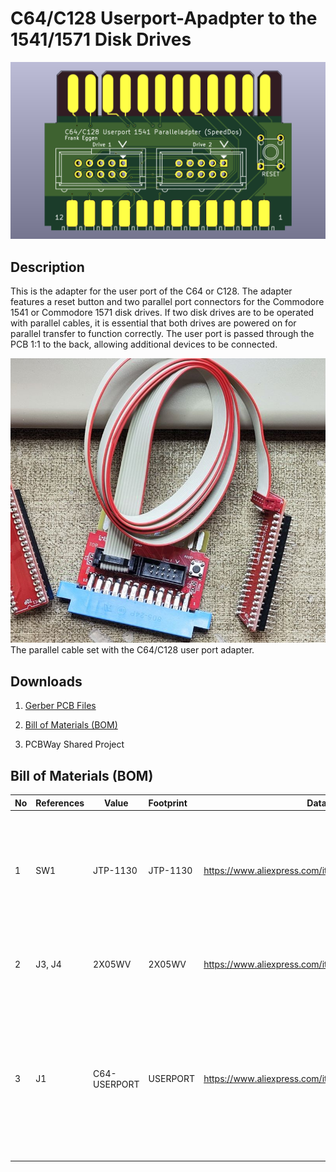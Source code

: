 # C64/C128 Userport-Apadpter to the 1541/1571 Disk Drives

<img title="C64/C128 Userport Adapter" src="https://github.com/FraEgg/commodore-1541-parallel-port-adapter-c64-c128-speeddos-dolphindos/blob/master/images/C64_UserP_Parallel_Adapter_2Bus_top_render.png?raw=true" alt="C64/C128 Userport Adapter" data-align="center" style="zoom:80%;">

## Description

This is the adapter for the user port of the C64 or C128. The adapter features a reset button and two parallel port connectors for the Commodore 1541 or Commodore 1571 disk drives. If two disk drives are to be operated with parallel cables, it is essential that both drives are powered on for parallel transfer to function correctly. The user port is passed through the PCB 1:1 to the back, allowing additional devices to be connected.



<img title="Parallelkabel Set" src="https://github.com/FraEgg/commodore-1541-parallel-port-adapter-c64-c128-speeddos-dolphindos/blob/master/images/1541-Prallelcable_Set.jpg?raw=true" alt="Parallelkabel Set" data-align="left" style="zoom:80%;">The parallel cable set with the C64/C128 user port adapter.



## Downloads

1. [Gerber PCB Files](htps://github.com/FraEgg/commodore-1541-parallel-port-adapter-c64-c128-speeddos-dolphindos/raw/refs/heads/master/C64_UserP_Parallel_Adapter_2Bus/UP-PAR-Adaptor.kicad_pcb.zip)

2. [Bill of Materials (BOM)](https://github.com/FraEgg/commodore-1541-parallel-port-adapter-c64-c128-speeddos-dolphindos/raw/refs/heads/master/C64_UserP_Parallel_Adapter_2Bus/BOM_User_Port_Parallel-Adapter.xls)

3. PCBWay Shared Project
   
   

## Bill of Materials (BOM)

| No  | References | Value        | Footprint | Datasheet                                             | Description                                                                                                       | Quantity |
| --- | ---------- | ------------ |:--------- | ----------------------------------------------------- | ----------------------------------------------------------------------------------------------------------------- | -------- |
| 1   | SW1        | JTP-1130     | JTP-1130  | https://www.aliexpress.com/item/1005005810426286.html | 6X6x5mm 4PIN dip TACT push button switch Micro key power tactile switches 6x6x5 6*6*5MM                           | 1        |
| 2   | J3, J4     | 2X05WV       | 2X05WV    | https://www.aliexpress.com/item/1005007307830993.html | Pin 2.54mm IDC Socket Header Male Socket                                                                          | 2        |
| 3   | J1         | C64-USERPORT | USERPORT  | https://www.aliexpress.com/item/1005005951317282.html | LOT 805 Series 24 Pin Game Card Socket Edge Connector 3.96MM Pitch Female JAMMA Connector for Arcade Game Machine | 1        |
